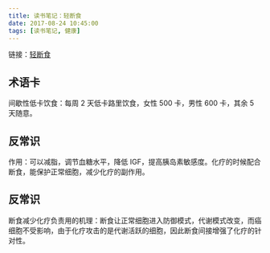 ```yaml
---
title: 读书笔记：轻断食
date: 2017-08-24 10:45:00
tags: [读书笔记, 健康]
---
```


链接：[轻断食](https://book.douban.com/subject/25882638/)

## 术语卡
间歇性低卡饮食：每周 2 天低卡路里饮食，女性 500 卡，男性 600 卡，其余 5 天随意。

## 反常识
作用：可以减脂，调节血糖水平，降低 IGF，提高胰岛素敏感度。化疗的时候配合断食，能保护正常细胞，减少化疗的副作用。

## 反常识
断食减少化疗负责用的机理：断食让正常细胞进入防御模式，代谢模式改变，而癌细胞不受影响，由于化疗攻击的是代谢活跃的细胞，因此断食间接增强了化疗的针对性。
